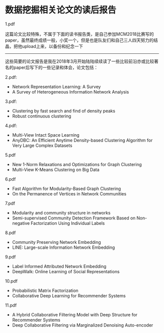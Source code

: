 # 数据挖掘相关论文的读后报告

1.pdf

这篇论文比较特殊，不属于下面的读书报告类，是自己参加MCM2018比赛写的paper，虽然最终成绩一般，小奖一个，但是也是队友们和自己三人四天努力的结晶，把他upload上来，以备份和纪念一下

---

这些简要的论文报告是我在2018年3月开始陆陆续续读了一些比较前沿亦或比较著名的paper后写下的一些记录和体会，论文包括：

2.pdf:
- Network Representation Learning: A Survey
- A Survey of Heterogeneous Information Network Analysis

3.pdf:
- Clustering by fast search and find of density peaks
- Robust continuous clustering

4.pdf:
- Multi-View Intact Space Learning
- AnyDBC: An Efficient Anytime Density-based Clustering Algorithm for Very Large Complex Datasets

5.pdf
- New 1-Norm Relaxations and Optimizations for Graph Clustering
- Multi-View K-Means Clustering on Big Data

6.pdf
- Fast Algorithm for Modularity-Based Graph Clustering
- On the Permanence of Vertices in Network Communities

7.pdf
- Modularity and community structure in networks
- Semi-supervised Community Detection Framework Based on Non-negative Factorization Using Individual Labels

8.pdf
- Community Preserving Network Embedding
- LINE: Large-scale Information Network Embedding

9.pdf
- Label Informed Attributed Network Embedding
- DeepWalk: Online Learning of Social Representations

10.pdf
- Probabilistic Matrix Factorization
- Collaborative Deep Learning for Recommender Systems

11.pdf
- A Hybrid Collaborative Filtering Model with Deep Structure for Recommender Systems
- Deep Collaborative Filtering via Marginalized Denoising Auto-encoder
